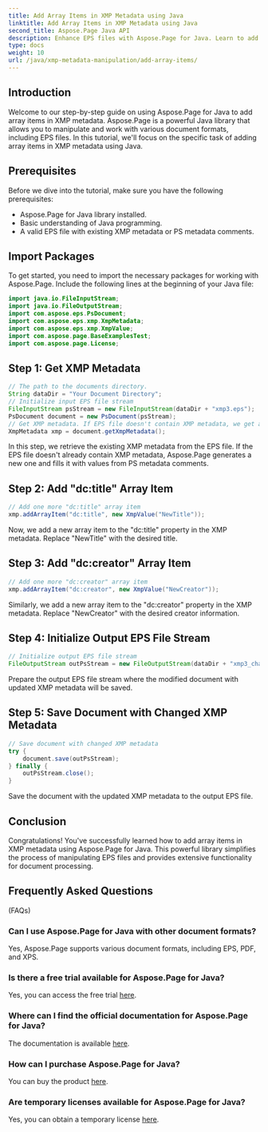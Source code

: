 ```yaml
---
title: Add Array Items in XMP Metadata using Java
linktitle: Add Array Items in XMP Metadata using Java
second_title: Aspose.Page Java API
description: Enhance EPS files with Aspose.Page for Java. Learn to add array items to XMP metadata effortlessly. Follow our step-by-step guide now!
type: docs
weight: 10
url: /java/xmp-metadata-manipulation/add-array-items/
---
```

## Introduction
Welcome to our step-by-step guide on using Aspose.Page for Java to add array items in XMP metadata. Aspose.Page is a powerful Java library that allows you to manipulate and work with various document formats, including EPS files. In this tutorial, we'll focus on the specific task of adding array items in XMP metadata using Java.
## Prerequisites
Before we dive into the tutorial, make sure you have the following prerequisites:
- Aspose.Page for Java library installed.
- Basic understanding of Java programming.
- A valid EPS file with existing XMP metadata or PS metadata comments.
## Import Packages
To get started, you need to import the necessary packages for working with Aspose.Page. Include the following lines at the beginning of your Java file:
```java
import java.io.FileInputStream;
import java.io.FileOutputStream;
import com.aspose.eps.PsDocument;
import com.aspose.eps.xmp.XmpMetadata;
import com.aspose.eps.xmp.XmpValue;
import com.aspose.page.BaseExamplesTest;
import com.aspose.page.License;
```
## Step 1: Get XMP Metadata
```java
// The path to the documents directory.
String dataDir = "Your Document Directory";
// Initialize input EPS file stream
FileInputStream psStream = new FileInputStream(dataDir + "xmp3.eps");
PsDocument document = new PsDocument(psStream);
// Get XMP metadata. If EPS file doesn't contain XMP metadata, we get a new one filled with values from PS metadata comments (%%Creator, %%CreateDate, %%Title, etc.)
XmpMetadata xmp = document.getXmpMetadata();
```
In this step, we retrieve the existing XMP metadata from the EPS file. If the EPS file doesn't already contain XMP metadata, Aspose.Page generates a new one and fills it with values from PS metadata comments.
## Step 2: Add "dc:title" Array Item
```java
// Add one more "dc:title" array item 
xmp.addArrayItem("dc:title", new XmpValue("NewTitle"));
```
Now, we add a new array item to the "dc:title" property in the XMP metadata. Replace "NewTitle" with the desired title.
## Step 3: Add "dc:creator" Array Item
```java
// Add one more "dc:creator" array item
xmp.addArrayItem("dc:creator", new XmpValue("NewCreator"));
```
Similarly, we add a new array item to the "dc:creator" property in the XMP metadata. Replace "NewCreator" with the desired creator information.
## Step 4: Initialize Output EPS File Stream
```java
// Initialize output EPS file stream
FileOutputStream outPsStream = new FileOutputStream(dataDir + "xmp3_changed.eps");
```
Prepare the output EPS file stream where the modified document with updated XMP metadata will be saved.
## Step 5: Save Document with Changed XMP Metadata
```java
// Save document with changed XMP metadata
try {			
    document.save(outPsStream);
} finally {
    outPsStream.close();
}
```
Save the document with the updated XMP metadata to the output EPS file.
## Conclusion
Congratulations! You've successfully learned how to add array items in XMP metadata using Aspose.Page for Java. This powerful library simplifies the process of manipulating EPS files and provides extensive functionality for document processing.
## Frequently Asked Questions
 (FAQs)
### Can I use Aspose.Page for Java with other document formats?
Yes, Aspose.Page supports various document formats, including EPS, PDF, and XPS.
### Is there a free trial available for Aspose.Page for Java?
Yes, you can access the free trial [here](https://releases.aspose.com/).
### Where can I find the official documentation for Aspose.Page for Java?
The documentation is available [here](https://reference.aspose.com/page/java/).
### How can I purchase Aspose.Page for Java?
You can buy the product [here](https://purchase.aspose.com/buy).
### Are temporary licenses available for Aspose.Page for Java?
Yes, you can obtain a temporary license [here](https://purchase.aspose.com/temporary-license/).
